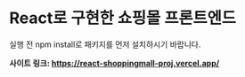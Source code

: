 # React로 구현한 쇼핑몰 프론트엔드

실행 전 npm install로 패키지를 먼저 설치하시기 바랍니다.

**사이트 링크: https://react-shoppingmall-proj.vercel.app/**

